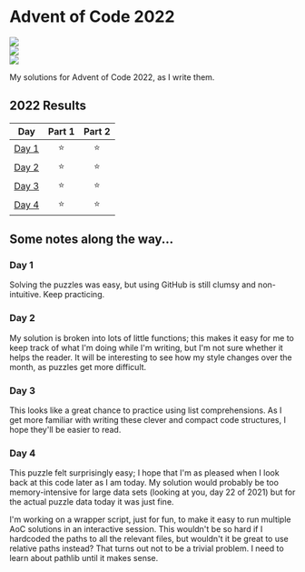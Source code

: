 # Advent of Code 2022

![](https://img.shields.io/badge/day%20📅-4-blue)	
![](https://img.shields.io/badge/stars%20⭐-8-yellow)	
![](https://img.shields.io/badge/days%20completed-4-red)	

My solutions for Advent of Code 2022, as I write them.

<!--- advent_readme_stars table --->
## 2022 Results

| Day | Part 1 | Part 2 |
| :---: | :---: | :---: |
| [Day 1](https://adventofcode.com/2022/day/1) | ⭐ | ⭐ |
| [Day 2](https://adventofcode.com/2022/day/2) | ⭐ | ⭐ |
| [Day 3](https://adventofcode.com/2022/day/3) | ⭐ | ⭐ |
| [Day 4](https://adventofcode.com/2022/day/4) | ⭐ | ⭐ |
<!--- advent_readme_stars table --->

## Some notes along the way...

### Day 1

Solving the puzzles was easy, but using GitHub is still clumsy and non-intuitive. Keep practicing.

### Day 2

My solution is broken into lots of little functions; this makes it easy for me to keep track of what I'm doing while I'm
writing, but I'm not sure whether it helps the reader. It will be interesting to see how my style changes over the
month, as puzzles get more difficult.

### Day 3

This looks like a great chance to practice using list comprehensions. As I get more familiar with writing these clever
and compact code structures, I hope they'll be easier to read.

### Day 4

This puzzle felt surprisingly easy; I hope that I'm as pleased when I look back at this code later as I am today.  My solution would probably be too memory-intensive for large data sets (looking at you, day 22 of 2021) but for the actual puzzle data today it was just fine.

I'm working on a wrapper script, just for fun, to make it easy to run multiple AoC solutions in an interactive session.  This wouldn't be so hard if I hardcoded the paths to all the relevant files, but wouldn't it be great to use relative paths instead?  That turns out not to be a trivial problem.  I need to learn about pathlib until it makes sense.


